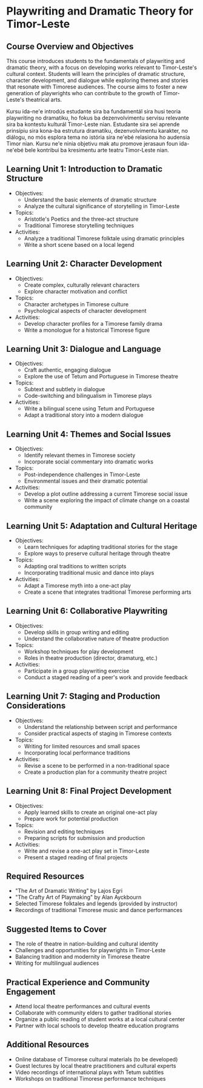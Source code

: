 # Playwriting and Dramatic Theory for Timor-Leste

## Course Overview and Objectives

This course introduces students to the fundamentals of playwriting and dramatic theory, with a focus on developing works relevant to Timor-Leste's cultural context. Students will learn the principles of dramatic structure, character development, and dialogue while exploring themes and stories that resonate with Timorese audiences. The course aims to foster a new generation of playwrights who can contribute to the growth of Timor-Leste's theatrical arts.

Kursu ida-ne'e introdús estudante sira ba fundamentál sira husi teoria playwriting no dramatiku, ho fokus ba dezenvolvimentu servisu relevante sira ba kontestu kulturál Timor-Leste nian. Estudante sira sei aprende prinsípiu sira kona-ba estrutura dramatiku, dezenvolvimentu karakter, no diálogu, no mós esplora tema no istória sira ne'ebé relasiona ho audensia Timor nian. Kursu ne'e ninia objetivu mak atu promove jerasaun foun ida-ne'ebé bele kontribui ba kresimentu arte teatru Timor-Leste nian.

## Learning Unit 1: Introduction to Dramatic Structure
- Objectives:
  * Understand the basic elements of dramatic structure
  * Analyze the cultural significance of storytelling in Timor-Leste
- Topics:
  * Aristotle's Poetics and the three-act structure
  * Traditional Timorese storytelling techniques
- Activities:
  * Analyze a traditional Timorese folktale using dramatic principles
  * Write a short scene based on a local legend

## Learning Unit 2: Character Development
- Objectives:
  * Create complex, culturally relevant characters
  * Explore character motivation and conflict
- Topics:
  * Character archetypes in Timorese culture
  * Psychological aspects of character development
- Activities:
  * Develop character profiles for a Timorese family drama
  * Write a monologue for a historical Timorese figure

## Learning Unit 3: Dialogue and Language
- Objectives:
  * Craft authentic, engaging dialogue
  * Explore the use of Tetum and Portuguese in Timorese theatre
- Topics:
  * Subtext and subtlety in dialogue
  * Code-switching and bilingualism in Timorese plays
- Activities:
  * Write a bilingual scene using Tetum and Portuguese
  * Adapt a traditional story into a modern dialogue

## Learning Unit 4: Themes and Social Issues
- Objectives:
  * Identify relevant themes in Timorese society
  * Incorporate social commentary into dramatic works
- Topics:
  * Post-independence challenges in Timor-Leste
  * Environmental issues and their dramatic potential
- Activities:
  * Develop a plot outline addressing a current Timorese social issue
  * Write a scene exploring the impact of climate change on a coastal community

## Learning Unit 5: Adaptation and Cultural Heritage
- Objectives:
  * Learn techniques for adapting traditional stories for the stage
  * Explore ways to preserve cultural heritage through theatre
- Topics:
  * Adapting oral traditions to written scripts
  * Incorporating traditional music and dance into plays
- Activities:
  * Adapt a Timorese myth into a one-act play
  * Create a scene that integrates traditional Timorese performing arts

## Learning Unit 6: Collaborative Playwriting
- Objectives:
  * Develop skills in group writing and editing
  * Understand the collaborative nature of theatre production
- Topics:
  * Workshop techniques for play development
  * Roles in theatre production (director, dramaturg, etc.)
- Activities:
  * Participate in a group playwriting exercise
  * Conduct a staged reading of a peer's work and provide feedback

## Learning Unit 7: Staging and Production Considerations
- Objectives:
  * Understand the relationship between script and performance
  * Consider practical aspects of staging in Timorese contexts
- Topics:
  * Writing for limited resources and small spaces
  * Incorporating local performance traditions
- Activities:
  * Revise a scene to be performed in a non-traditional space
  * Create a production plan for a community theatre project

## Learning Unit 8: Final Project Development
- Objectives:
  * Apply learned skills to create an original one-act play
  * Prepare work for potential production
- Topics:
  * Revision and editing techniques
  * Preparing scripts for submission and production
- Activities:
  * Write and revise a one-act play set in Timor-Leste
  * Present a staged reading of final projects

## Required Resources

- "The Art of Dramatic Writing" by Lajos Egri
- "The Crafty Art of Playmaking" by Alan Ayckbourn
- Selected Timorese folktales and legends (provided by instructor)
- Recordings of traditional Timorese music and dance performances

## Suggested Items to Cover

- The role of theatre in nation-building and cultural identity
- Challenges and opportunities for playwrights in Timor-Leste
- Balancing tradition and modernity in Timorese theatre
- Writing for multilingual audiences

## Practical Experience and Community Engagement

- Attend local theatre performances and cultural events
- Collaborate with community elders to gather traditional stories
- Organize a public reading of student works at a local cultural center
- Partner with local schools to develop theatre education programs

## Additional Resources

- Online database of Timorese cultural materials (to be developed)
- Guest lectures by local theatre practitioners and cultural experts
- Video recordings of international plays with Tetum subtitles
- Workshops on traditional Timorese performance techniques